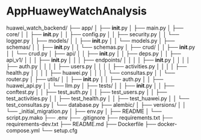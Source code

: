 # AppHuaweyWatchAnalysis
 huawei_watch_backend/
├── app/
│   ├── __init__.py
│   ├── main.py
│   ├── core/
│   │   ├── __init__.py
│   │   ├── config.py
│   │   ├── security.py
│   │   └── logger.py
│   ├── models/
│   │   ├── __init__.py
│   │   └── models.py
│   ├── schemas/
│   │   ├── __init__.py
│   │   └── schemas.py
│   ├── crud/
│   │   ├── __init__.py
│   │   └── crud.py
│   ├── api/
│   │   ├── __init__.py
│   │   ├── deps.py
│   │   ├── api_v1/
│   │   │   ├── __init__.py
│   │   │   ├── endpoints/
│   │   │   │   ├── __init__.py
│   │   │   │   ├── auth.py
│   │   │   │   ├── users.py
│   │   │   │   ├── activities.py
│   │   │   │   ├── health.py
│   │   │   │   ├── huawei.py
│   │   │   │   └── consultas.py
│   │   └── router.py
│   ├── utils/
│   │   ├── __init__.py
│   │   ├── auth.py
│   │   ├── huawei_api.py
│   │   └── llm.py
│   ├── tests/
│   │   ├── __init__.py
│   │   ├── conftest.py
│   │   ├── test_auth.py
│   │   ├── test_users.py
│   │   ├── test_activities.py
│   │   ├── test_health.py
│   │   ├── test_huawei.py
│   │   └── test_consultas.py
│   └── database.py
├── alembic/
│   ├── versions/
│   │   └── <timestamp>_initial_migration.py
│   ├── env.py
│   ├── README
│   └── script.py.mako
├── .env
├── .gitignore
├── requirements.txt
├── requirements-dev.txt
├── README.md
├── Dockerfile
├── docker-compose.yml
└── setup.cfg
